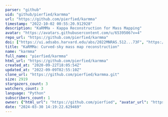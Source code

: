 ```yaml
---
parser: "github"
uid: "github/pierfied/karmma"
url: "https://github.com/pierfied/karmma"
timestamp: "2022-10-02 00:55:20.912928"
description: "KaRMMa - Kappa Reconstruction for Mass Mapping"
avatar: "https://avatars.githubusercontent.com/u/6539506?v=4"
repo_url: "https://github.com/pierfied/karmma"
doi: ["https://ui.adsabs.harvard.edu/abs/2022MNRAS.512...73F", "https://ui.adsabs.harvard.edu/abs/2022ascl.soft09006F/abstract"]
title: "KaRMMa: Curved-sky mass map reconstruction"
name: "karmma"
full_name: "pierfied/karmma"
html_url: "https://github.com/pierfied/karmma"
created_at: "2020-09-22T18:05:54Z"
updated_at: "2022-09-09T02:55:10Z"
clone_url: "https://github.com/pierfied/karmma.git"
size: 2919
stargazers_count: 3
watchers_count: 3
language: "Python"
subscribers_count: 1
owner: {"html_url": "https://github.com/pierfied", "avatar_url": "https://avatars.githubusercontent.com/u/6539506?v=4", "login": "pierfied", "type": "User"}
date: "2024-03-30 14:19:22.629469"
---
```

